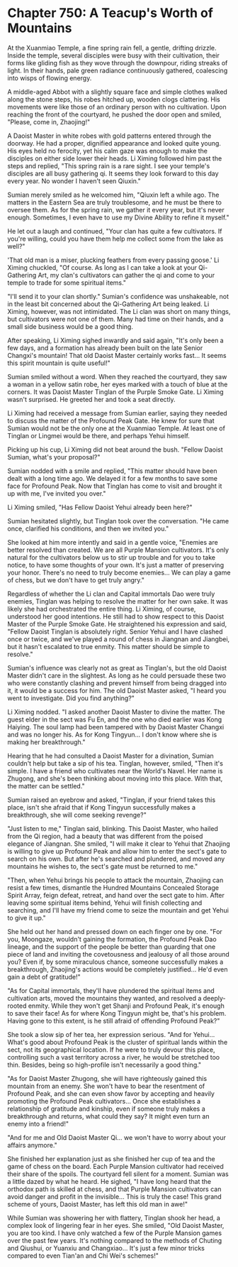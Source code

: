 # Chapter 750: A Teacup's Worth of Mountains

At the Xuanmiao Temple, a fine spring rain fell, a gentle, drifting drizzle. Inside the temple, several disciples were busy with their cultivation, their forms like gliding fish as they wove through the downpour, riding streaks of light. In their hands, pale green radiance continuously gathered, coalescing into wisps of flowing energy.

A middle-aged Abbot with a slightly square face and simple clothes walked along the stone steps, his robes hitched up, wooden clogs clattering. His movements were like those of an ordinary person with no cultivation. Upon reaching the front of the courtyard, he pushed the door open and smiled, "Please, come in, Zhaojing!"

A Daoist Master in white robes with gold patterns entered through the doorway. He had a proper, dignified appearance and looked quite young. His eyes held no ferocity, yet his calm gaze was enough to make the disciples on either side lower their heads. Li Ximing followed him past the steps and replied, "This spring rain is a rare sight. I see your temple's disciples are all busy gathering qi. It seems they look forward to this day every year. No wonder I haven't seen Qiuxin."

Sumian merely smiled as he welcomed him, "Qiuxin left a while ago. The matters in the Eastern Sea are truly troublesome, and he must be there to oversee them. As for the spring rain, we gather it every year, but it's never enough. Sometimes, I even have to use my Divine Ability to refine it myself."

He let out a laugh and continued, "Your clan has quite a few cultivators. If you're willing, could you have them help me collect some from the lake as well?"

'That old man is a miser, plucking feathers from every passing goose.' Li Ximing chuckled, "Of course. As long as I can take a look at your Qi-Gathering Art, my clan's cultivators can gather the qi and come to your temple to trade for some spiritual items."

"I'll send it to your clan shortly." Sumian's confidence was unshakeable, not in the least bit concerned about the Qi-Gathering Art being leaked. Li Ximing, however, was not intimidated. The Li clan was short on many things, but cultivators were not one of them. Many had time on their hands, and a small side business would be a good thing.

After speaking, Li Ximing sighed inwardly and said again, "It's only been a few days, and a formation has already been built on the late Senior Changxi's mountain! That old Daoist Master certainly works fast... It seems this spirit mountain is quite useful!"

Sumian smiled without a word. When they reached the courtyard, they saw a woman in a yellow satin robe, her eyes marked with a touch of blue at the corners. It was Daoist Master Tinglan of the Purple Smoke Gate. Li Ximing wasn't surprised. He greeted her and took a seat directly.

Li Ximing had received a message from Sumian earlier, saying they needed to discuss the matter of the Profound Peak Gate. He knew for sure that Sumian would not be the only one at the Xuanmiao Temple. At least one of Tinglan or Lingmei would be there, and perhaps Yehui himself.

Picking up his cup, Li Ximing did not beat around the bush. "Fellow Daoist Sumian, what's your proposal?"

Sumian nodded with a smile and replied, "This matter should have been dealt with a long time ago. We delayed it for a few months to save some face for Profound Peak. Now that Tinglan has come to visit and brought it up with me, I've invited you over."

Li Ximing smiled, "Has Fellow Daoist Yehui already been here?"

Sumian hesitated slightly, but Tinglan took over the conversation. "He came once, clarified his conditions, and then we invited you."

She looked at him more intently and said in a gentle voice, "Enemies are better resolved than created. We are all Purple Mansion cultivators. It's only natural for the cultivators below us to stir up trouble and for you to take notice, to have some thoughts of your own. It's just a matter of preserving your honor. There's no need to truly become enemies... We can play a game of chess, but we don't have to get truly angry."

Regardless of whether the Li clan and Capital immortals Dao were truly enemies, Tinglan was helping to resolve the matter for her own sake. It was likely she had orchestrated the entire thing. Li Ximing, of course, understood her good intentions. He still had to show respect to this Daoist Master of the Purple Smoke Gate. He straightened his expression and said, "Fellow Daoist Tinglan is absolutely right. Senior Yehui and I have clashed once or twice, and we've played a round of chess in Jiangnan and Jiangbei, but it hasn't escalated to true enmity. This matter should be simple to resolve."

Sumian's influence was clearly not as great as Tinglan's, but the old Daoist Master didn't care in the slightest. As long as he could persuade these two who were constantly clashing and prevent himself from being dragged into it, it would be a success for him. The old Daoist Master asked, "I heard you went to investigate. Did you find anything?"

Li Ximing nodded. "I asked another Daoist Master to divine the matter. The guest elder in the sect was Fu En, and the one who died earlier was Kong Haiying. The soul lamp had been tampered with by Daoist Master Changxi and was no longer his. As for Kong Tingyun... I don't know where she is making her breakthrough."

Hearing that he had consulted a Daoist Master for a divination, Sumian couldn't help but take a sip of his tea. Tinglan, however, smiled, "Then it's simple. I have a friend who cultivates near the World's Navel. Her name is Zhugong, and she's been thinking about moving into this place. With that, the matter can be settled."

Sumian raised an eyebrow and asked, "Tinglan, if your friend takes this place, isn't she afraid that if Kong Tingyun successfully makes a breakthrough, she will come seeking revenge?"

"Just listen to me," Tinglan said, blinking. This Daoist Master, who hailed from the Qi region, had a beauty that was different from the poised elegance of Jiangnan. She smiled, "I will make it clear to Yehui that Zhaojing is willing to give up Profound Peak and allow him to enter the sect's gate to search on his own. But after he's searched and plundered, and moved any mountains he wishes to, the sect's gate must be returned to me."

"Then, when Yehui brings his people to attack the mountain, Zhaojing can resist a few times, dismantle the Hundred Mountains Concealed Storage Spirit Array, feign defeat, retreat, and hand over the sect gate to him. After leaving some spiritual items behind, Yehui will finish collecting and searching, and I'll have my friend come to seize the mountain and get Yehui to give it up."

She held out her hand and pressed down on each finger one by one. "For you, Moongaze, wouldn't gaining the formation, the Profound Peak Dao lineage, and the support of the people be better than guarding that one piece of land and inviting the covetousness and jealousy of all those around you? Even if, by some miraculous chance, someone successfully makes a breakthrough, Zhaojing's actions would be completely justified... He'd even gain a debt of gratitude!"

"As for Capital immortals, they'll have plundered the spiritual items and cultivation arts, moved the mountains they wanted, and resolved a deeply-rooted enmity. While they won't get Shanji and Profound Peak, it's enough to save their face! As for where Kong Tingyun might be, that's his problem. Having gone to this extent, is he still afraid of offending Profound Peak?"

She took a slow sip of her tea, her expression serious. "And for Yehui... What's good about Profound Peak is the cluster of spiritual lands within the sect, not its geographical location. If he were to truly devour this place, controlling such a vast territory across a river, he would be stretched too thin. Besides, being so high-profile isn't necessarily a good thing."

"As for Daoist Master Zhugong, she will have righteously gained this mountain from an enemy. She won't have to bear the resentment of Profound Peak, and she can even show favor by accepting and heavily promoting the Profound Peak cultivators... Once she establishes a relationship of gratitude and kinship, even if someone truly makes a breakthrough and returns, what could they say? It might even turn an enemy into a friend!"

"And for me and Old Daoist Master Qi... we won't have to worry about your affairs anymore."

She finished her explanation just as she finished her cup of tea and the game of chess on the board. Each Purple Mansion cultivator had received their share of the spoils. The courtyard fell silent for a moment. Sumian was a little dazed by what he heard. He sighed, "I have long heard that the orthodox path is skilled at chess, and that Purple Mansion cultivators can avoid danger and profit in the invisible... This is truly the case! This grand scheme of yours, Daoist Master, has left this old man in awe!"

While Sumian was showering her with flattery, Tinglan shook her head, a complex look of lingering fear in her eyes. She smiled, "Old Daoist Master, you are too kind. I have only watched a few of the Purple Mansion games over the past few years. It's nothing compared to the methods of Chuting and Qiushui, or Yuanxiu and Changxiao... It's just a few minor tricks compared to even Tian'an and Chi Wei's schemes!"